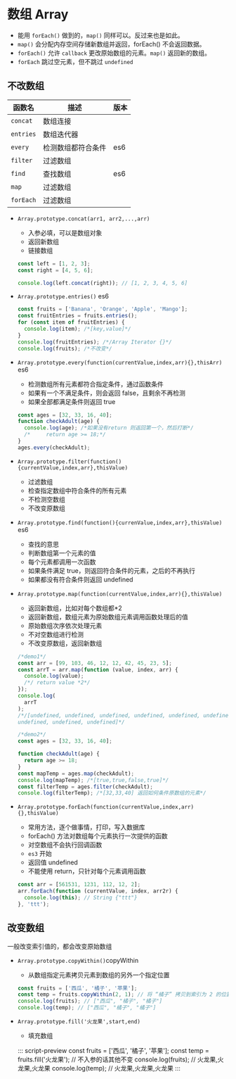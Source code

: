 # 数组 Array

- 能用 `forEach()` 做到的，`map()` 同样可以。反过来也是如此。
- `map()` 会分配内存空间存储新数组并返回，forEach() 不会返回数据。
- `forEach()` 允许 `callback` 更改原始数组的元素。`map()` 返回新的数组。
- `forEach` 跳过空元素，但不跳过 `undefined`

## 不改数组

| 函数名    | 描述               | 版本 |
| --------- | ------------------ | ---- |
| `concat`  | 数组连接           |      |
| `entries` | 数组迭代器         |      |
| `every`   | 检测数组都符合条件 | es6  |
| `filter`  | 过滤数组           |      |
| `find`    | 查找数组           | es6  |
| `map`     | 过滤数组           |      |
| `forEach` | 过滤数组           |      |

- `Array.prototype.concat(arr1, arr2,...,arr)`

  - 入参必填，可以是数组对象
  - 返回新数组
  - 链接数组

  ```js
  const left = [1, 2, 3];
  const right = [4, 5, 6];

  console.log(left.concat(right)); // [1, 2, 3, 4, 5, 6]
  ```

- `Array.prototype.entries()` <Badge type="info">es6</Badge>

  ```js
  const fruits = ['Banana', 'Orange', 'Apple', 'Mango'];
  const fruitEntries = fruits.entries();
  for (const item of fruitEntries) {
    console.log(item); /*[key,value]*/
  }
  console.log(fruitEntries); /*/Array Iterator {}*/
  console.log(fruits); /*不改变*/
  ```

- `Array.prototype.every(function(currentValue,index,arr){},thisArr)` <Badge type="info">es6</Badge>

  - 检测数组所有元素都符合指定条件，通过函数条件
  - 如果有一个不满足条件，则会返回 false，且剩余不再检测
  - 如果全部都满足条件则返回 true

  ```js
  const ages = [32, 33, 16, 40];
  function checkAdult(age) {
    console.log(age); /*如果没有return 则返回第一个，然后打断*/
    /*     return age >= 18;*/
  }
  ages.every(checkAdult);
  ```

- `Array.prototype.filter(function(){currentValue,index,arr},thisValue)`

  - 过滤数组
  - 检查指定数组中符合条件的所有元素
  - 不检测空数组
  - 不改变原数组

- `Array.prototype.find(function(){currenValue,index,arr},thisValue)` <Badge type="info">es6</Badge>

  - 查找的意思
  - 判断数组第一个元素的值
  - 每个元素都调用一次函数
  - 如果条件满足 true，则返回符合条件的元素，之后的不再执行
  - 如果都没有符合条件则返回 undefined

- `Array.prototype.map(function(currentValue,index,arr){},thisValue)`

  - 返回新数组，比如对每个数组都\*2
  - 返回新数组，数组元素为原始数组元素调用函数处理后的值
  - 原始数组次序依次处理元素
  - 不对空数组进行检测
  - 不改变原数组，返回新数组

  ```js
  /*demo1*/
  const arr = [99, 103, 46, 12, 12, 42, 45, 23, 5];
  const arrT = arr.map(function (value, index, arr) {
    console.log(value);
    /*/ return value *2*/
  });
  console.log(
    arrT
  ); 
  /*/[undefined, undefined, undefined, undefined, undefined, undefined, 
  undefined, undefined, undefined]*/

  /*demo2*/
  const ages = [32, 33, 16, 40];

  function checkAdult(age) {
    return age >= 18;
  }
  const mapTemp = ages.map(checkAdult);
  console.log(mapTemp); /*[true,true,false,true]*/
  const filterTemp = ages.filter(checkAdult);
  console.log(filterTemp); /*[32,33,40] 返回如何条件原数组的元素*/
  ```

- `Array.prototype.forEach(function(currentValue,index,arr){},thisValue)`

  - 常用方法，逐个做事情，打印，写入数据库
  - forEach() 方法对数组每个元素执行一次提供的函数
  - 对空数组不会执行回调函数
  - `es3` 开始
  - 返回值 undefined
  - 不能使用 return，只针对每个元素调用函数

  ```js
  const arr = [561531, 1231, 112, 12, 2];
  arr.forEach(function (currentValue, index, arr2r) {
    console.log(this); // String {"ttt"}
  }, 'ttt');
  ```

## 改变数组

一般改变索引值的，都会改变原始数组

- `Array.prototype.copyWithin()`copyWithin

  - 从数组指定元素拷贝元素到数组的另外一个指定位置

  ```js
  const fruits = ['西瓜', '橘子', '苹果'];
  const temp = fruits.copyWithin(2, 1); // 将 “橘子” 拷贝到索引为 2 的位置，即替换掉 “苹果”
  console.log(fruits); // ["西瓜", "橘子", "橘子"]
  console.log(temp); // ["西瓜", "橘子", "橘子"]
  ```

- `Array.prototype.fill('火龙果',start,end)`

  - 填充数组

  ::: script-preview
  const fruits = ['西瓜', '橘子', '苹果'];
  const temp = fruits.fill('火龙果'); // 不入参的话其他不变
  console.log(fruits); // 火龙果,火龙果,火龙果
  console.log(temp); // 火龙果,火龙果,火龙果
  :::
